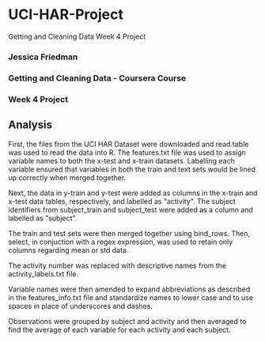 # UCI-HAR-Project
Getting and Cleaning Data Week 4 Project

### Jessica Friedman
### Getting and Cleaning Data - Coursera Course
### Week 4 Project

## Analysis

First, the files from the UCI HAR Dataset were downloaded and read.table was used to read the data into R. The features.txt file was used to assign variable names to both the x-test and x-train datasets. Labelling each variable ensured that variables in both the train and text sets would be lined up correctly when merged together.

Next, the data in y-train and y-test were added as columns in the x-train and x-test data tables, respectively, and labelled as "activity". The subject identifiers from subject_train and subject_test were added as a column and labelled as "subject".

The train and test sets were then merged together using bind_rows. Then, select, in conjuction with a regex expression, was used to retain only columns regarding mean or std data.

The activity number was replaced with descriptive names from the activity_labels.txt file.

Variable names were then amended to expand abbreviations as described in the features_info.txt file and standardize names to lower case and to use spaces in place of underscores and dashes.

Observations were grouped by subject and activity and then averaged to find the average of each variable for each activity and each subject.



